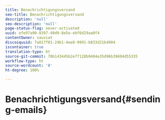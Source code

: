 ```yaml
---
title: Benachrichtigungsversand
seo-title: Benachrichtigungsversand
description: 'null'
seo-description: 'null'
page-status-flag: never-activated
uuid: efe97a90-8397-49d9-8e5e-ebf6d29aa0f4
contentOwner: sauviat
discoiquuid: 7a817f01-24b1-4ee8-9991-b833d21b4904
iscontainer: true
translation-type: ht
source-git-commit: 70b143445b2e77128b9404e35d96b39694d55335
workflow-type: ht
source-wordcount: '8'
ht-degree: 100%

---
```



# Benachrichtigungsversand{#sending-emails}

